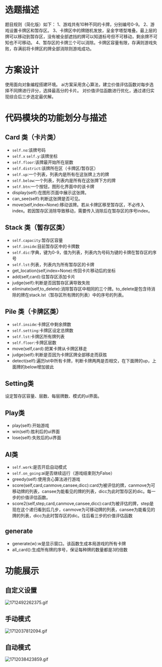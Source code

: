 # 选题描述
题目规则（简化版）如下：
1、游戏共有10种不同的卡牌，分别编号0-9。
2、游戏设置卡牌区和暂存区。
3、卡牌区中的牌随机发放，呈金字塔型堆叠。最上层的牌可以移动到暂存区，没有被全部遮挡的牌可以知道标号但不可移动，剩余牌不可知也不可移动。
4、暂存区的卡牌三个可以消除。卡牌区容量有限，存满则游戏失败，存满前将卡牌区的牌全部消除则游戏成功。

# 方案设计
使用面向对象编程搭建环境。
ai方案采用贪心算法，建立价值评估函数对每步选择不同牌进行评分，选择最高分的卡片。
对价值评估函数进行优化，通过递归实现综合后三步选定最优解。

# 代码模块的功能划分与描述
## Card 类（卡片类）
- `self.no`:该牌号码
- `self.x` `self.y`:该牌坐标
- `self.floor`:该牌最开始所在层数
- `self.district`:该牌所在区（卡牌区/暂存区）
- `self.up`:一个列表，列表内是所有在这张牌上方的牌
- `self.below`:一个列表，列表内是所有在这张牌下方的牌
- `self.btn`:一个按钮，图形化界面中的该卡牌
- display(self):在图形页面中展示这张牌。
- can_see(self):判断这张牌是否可见。
- move(self,index=None):移动该牌。若从卡牌区移至暂存区，不必传入index。若因暂存区消除导致移动，需要传入消除后在暂存区的序号index。
## Stack 类（暂存区类）
- `self.capacity`:暂存区容量
- `self.inside`:目前暂存区中的卡牌数
- `self.dic`:字典，键为0-9，值为列表，列表内为号码为键的卡牌在暂存区的序号
- `self.lst`:列表，列表内为所有暂存区的卡牌
- get_location(self,index=None):传回卡片移动后的坐标
- add(self,card):往暂存区添加卡片
- judge(self):判断是否因暂存区满导致失败
- eliminate(self,to_delete):消除暂存区中相同的三个牌。to_delete是包含待消除的牌在stack.lst（暂存区所有牌的列表）中的序号的列表。
## Pile 类（卡牌区类）
- `self.inside`:卡牌区中剩余牌数
- `self.setting`:卡牌区设定总牌数
- `self.lst`:卡牌区所有牌列表
- `self.floor`:卡牌区层数
- move(self,card):把某卡牌从卡牌区移走
- judge(self):判断是否因为卡牌区牌全部移走而获胜
- detect(self):遍历lst中所有卡牌，判断卡牌两两是否相交，在下面牌的up，上面牌的below增加彼此
## Setting类
设定暂存区容量、层数、每层牌数、模式的ui界面。
## Play类
- play(self):开始游戏
- win(self):胜利后的ui界面
- lose(self):失败后的ui界面
## AI类
- `self.work`:是否开启自动模式
- `self.on_going`:ai是否继续运行（游戏结束则为False）
- greedy(self):使用贪心算法进行游戏
- score(self,card,canmove,cansee,dicc):card为被评估的牌，canmove为可移动牌的列表，cansee为能看见的牌的列表，dicc为此时暂存区的dic。每一步的价值评估函数。
- score2(self,step,card,canmove,cansee,dicc):card为被评估的牌，step是现在这个递归看到后几步，canmove为可移动牌的列表，cansee为能看见的牌的列表，dicc为此时暂存区的dic。往后看三步的价值评估函数
## generate
- generate(w):w是显示窗口。该函数生成本局游戏的所有卡牌
- all_card():生成所有牌的序号，保证每种牌的数量都是3的倍数

# 功能展示
## 自定义设置
![1712492262375.gif](https://s2.loli.net/2024/04/07/9Eh3wFvcdYs57RB.gif)
## 手动模式
![1712037812094.gif](https://s2.loli.net/2024/04/02/ISiZNnPUsyRb865.gif)
## 自动模式
![1712038423859.gif](https://s2.loli.net/2024/04/02/lzFWcRmOSiugyGo.gif)